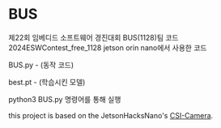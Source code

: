# BUS
제22회 임베디드 소프트웨어 경진대회 BUS(1128)팀 코드
2024ESWContest_free_1128
jetson orin nano에서 사용한 코드

BUS.py - (동작 코드)

best.pt - (학습시킨 모델)

python3 BUS.py 명령어를 통해 실행


this project is based on the JetsonHacksNano's [CSI-Camera](https://github.com/JetsonHacksNano/CSI-Camera). 
